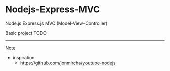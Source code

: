 # Nodejs-Express-MVC
Node.js Express.js MVC (Model-View-Controller)

Basic project TODO
***
> [!NOTE]
> - inspiration:
>    - https://github.com/jonmircha/youtube-nodejs